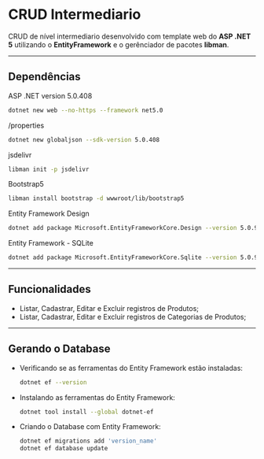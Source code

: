 # CRUD Intermediario
CRUD de nível intermediario desenvolvido com template web do **ASP .NET 5** utilizando o **EntityFramework** e o gerênciador de pacotes **libman**.
___

## Dependências

ASP .NET version 5.0.408

```sh
dotnet new web --no-https --framework net5.0
```

/properties

```sh
dotnet new globaljson --sdk-version 5.0.408
```

jsdelivr

```sh
libman init -p jsdelivr
```

Bootstrap5

```sh
libman install bootstrap -d wwwroot/lib/bootstrap5
```

Entity Framework Design

```sh
dotnet add package Microsoft.EntityFrameworkCore.Design --version 5.0.9
```

Entity Framework - SQLite

```sh
dotnet add package Microsoft.EntityFrameworkCore.Sqlite --version 5.0.9
```

___

## Funcionalidades

- Listar, Cadastrar, Editar e Excluir registros de Produtos;
- Listar, Cadastrar, Editar e Excluir registros de  Categorias de Produtos;

___

## Gerando o Database

- Verificando se as ferramentas do Entity Framework estão instaladas:

    ```sh
    dotnet ef --version
    ```

- Instalando as ferramentas do Entity Framework:

    ```sh
    dotnet tool install --global dotnet-ef
    ```

- Criando o Database com Entity Framework:

    ```sh
    dotnet ef migrations add 'version_name'
    dotnet ef database update
    ```